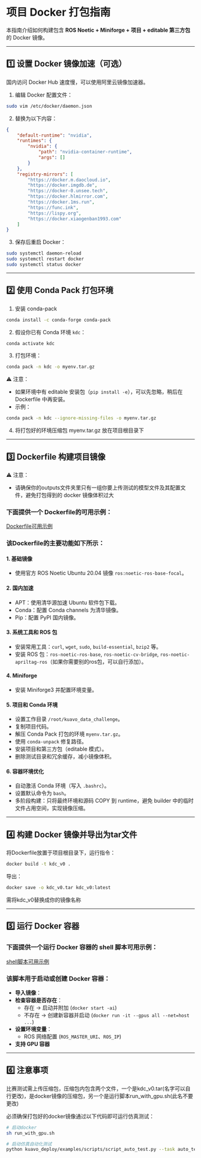# 项目 Docker 打包指南

本指南介绍如何构建包含 **ROS Noetic + Miniforge + 项目 + editable 第三方包** 的 Docker 镜像。

---

## 1️⃣ 设置 Docker 镜像加速（可选）

国内访问 Docker Hub 速度慢，可以使用阿里云镜像加速器。

1. 编辑 Docker 配置文件：

```bash
sudo vim /etc/docker/daemon.json
```

2. 替换为以下内容：

```json
{
    "default-runtime": "nvidia",
    "runtimes": {
        "nvidia": {
            "path": "nvidia-container-runtime",
            "args": []
        }
    },
    "registry-mirrors": [
        "https://docker.m.daocloud.io",
        "https://docker.imgdb.de",
        "https://docker-0.unsee.tech",
        "https://docker.hlmirror.com",
        "https://docker.1ms.run",
        "https://func.ink",
        "https://lispy.org",
        "https://docker.xiaogenban1993.com"
    ]
}
```

3. 保存后重启 Docker：

```bash
sudo systemctl daemon-reload
sudo systemctl restart docker
sudo systemctl status docker
```

---

## 2️⃣ 使用 Conda Pack 打包环境

1. 安装 conda-pack

```bash
conda install -c conda-forge conda-pack
```

2. 假设你已有 Conda 环境 `kdc`：

```bash
conda activate kdc
```

3. 打包环境：

```bash
conda pack -n kdc -o myenv.tar.gz
```

⚠️ 注意：
- 如果环境中有 editable 安装包（`pip install -e`），可以先忽略，稍后在 Dockerfile 中再安装。
- 示例：

```bash
conda pack -n kdc --ignore-missing-files -o myenv.tar.gz
```

4. 将打包好的环境压缩包 myenv.tar.gz 放在项目根目录下

---

## 3️⃣ Dockerfile 构建项目镜像

⚠️ 注意：
- 请确保你的outputs文件夹里只有一组你要上传测试的模型文件及其配置文件，避免打包得到的 docker 镜像体积过大

### 下面提供一个 **Dockerfile的可用示例**：

[Dockerfile可用示例](../Dockerfile)

### 该Dockerfile的主要功能如下所示：

#### 1. 基础镜像
- 使用官方 ROS Noetic Ubuntu 20.04 镜像 `ros:noetic-ros-base-focal`。

#### 2. 国内加速
- APT：使用清华源加速 Ubuntu 软件包下载。
- Conda：配置 Conda channels 为清华镜像。
- Pip：配置 PyPI 国内镜像。

#### 3. 系统工具和 ROS 包
- 安装常用工具：`curl`, `wget`, `sudo`, `build-essential`, `bzip2` 等。
- 安装 ROS 包：`ros-noetic-ros-base`, `ros-noetic-cv-bridge`, `ros-noetic-apriltag-ros`（如果你需要别的ros包，可以自行添加）。

#### 4. Miniforge
- 安装 Miniforge3 并配置环境变量。

#### 5. 项目和 Conda 环境
- 设置工作目录 `/root/kuavo_data_challenge`。
- 复制项目代码。
- 解压 Conda Pack 打包的环境 `myenv.tar.gz`。
- 使用 `conda-unpack` 修复路径。
- 安装项目和第三方包（editable 模式）。
- 删除测试目录和冗余缓存，减小镜像体积。

#### 6. 容器环境优化
- 自动激活 Conda 环境（写入 `.bashrc`）。
- 设置默认命令为 `bash`。
- 多阶段构建：只将最终环境和源码 COPY 到 runtime，避免 builder 中的临时文件占用空间，实现镜像压缩。

---

## 4️⃣ 构建 Docker 镜像并导出为tar文件

将Dockerfile放置于项目根目录下，运行指令：
```bash
docker build -t kdc_v0 .
```

导出：
```bash
docker save -o kdc_v0.tar kdc_v0:latest
```

需将kdc_v0替换成你的镜像名称

---

## 5️⃣ 运行 Docker 容器

### 下面提供一个运行 Docker 容器的 **shell 脚本可用示例**：

[shell脚本可用示例](run_with_gpu.sh)

### 该脚本用于启动或创建 Docker 容器：

- **导入镜像**：
- **检查容器是否存在**：
  - 存在 → 启动并附加 (`docker start -ai`)
  - 不存在 → 创建新容器并启动 (`docker run -it --gpus all --net=host ...`)
- **设置环境变量**：
  - ROS 网络配置 (`ROS_MASTER_URI`、`ROS_IP`)
- **支持 GPU 容器**  

---

## 6️⃣ 注意事项

比赛测试需上传压缩包，压缩包内包含两个文件，一个是kdc_v0.tar(名字可以自行更改)，是docker镜像的压缩包，另一个是运行脚本run_with_gpu.sh(此名不要更改)

必须确保打包好的docker镜像通过以下代码即可运行仿真测试：

```bash
# 启动docker
sh run_with_gpu.sh

# 启动仿真自动化测试
python kuavo_deploy/examples/scripts/script_auto_test.py --task auto_test --config configs/deploy/kuavo_sim_env.yaml

```
